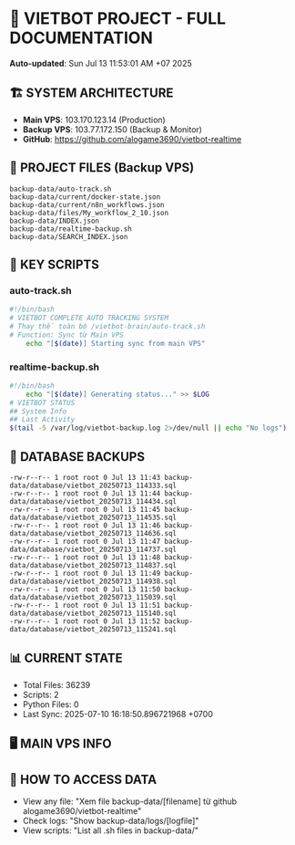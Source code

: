 # 🤖 VIETBOT PROJECT - FULL DOCUMENTATION
**Auto-updated**: Sun Jul 13 11:53:01 AM +07 2025

## 🏗️ SYSTEM ARCHITECTURE
- **Main VPS**: 103.170.123.14 (Production)
- **Backup VPS**: 103.77.172.150 (Backup & Monitor)
- **GitHub**: https://github.com/alogame3690/vietbot-realtime

## 📁 PROJECT FILES (Backup VPS)
```
backup-data/auto-track.sh
backup-data/current/docker-state.json
backup-data/current/n8n_workflows.json
backup-data/files/My_workflow_2_10.json
backup-data/INDEX.json
backup-data/realtime-backup.sh
backup-data/SEARCH_INDEX.json
```

## 🔧 KEY SCRIPTS
### auto-track.sh
```bash
#!/bin/bash
# VIETBOT COMPLETE AUTO TRACKING SYSTEM
# Thay thế toàn bộ /vietbot-brain/auto-track.sh
# Function: Sync từ Main VPS
    echo "[$(date)] Starting sync from main VPS"
```
### realtime-backup.sh
```bash
#!/bin/bash
    echo "[$(date)] Generating status..." >> $LOG
# VIETBOT STATUS
## System Info
## Last Activity
$(tail -5 /var/log/vietbot-backup.log 2>/dev/null || echo "No logs")
```

## 💾 DATABASE BACKUPS
```
-rw-r--r-- 1 root root 0 Jul 13 11:43 backup-data/database/vietbot_20250713_114333.sql
-rw-r--r-- 1 root root 0 Jul 13 11:44 backup-data/database/vietbot_20250713_114434.sql
-rw-r--r-- 1 root root 0 Jul 13 11:45 backup-data/database/vietbot_20250713_114535.sql
-rw-r--r-- 1 root root 0 Jul 13 11:46 backup-data/database/vietbot_20250713_114636.sql
-rw-r--r-- 1 root root 0 Jul 13 11:47 backup-data/database/vietbot_20250713_114737.sql
-rw-r--r-- 1 root root 0 Jul 13 11:48 backup-data/database/vietbot_20250713_114837.sql
-rw-r--r-- 1 root root 0 Jul 13 11:49 backup-data/database/vietbot_20250713_114938.sql
-rw-r--r-- 1 root root 0 Jul 13 11:50 backup-data/database/vietbot_20250713_115039.sql
-rw-r--r-- 1 root root 0 Jul 13 11:51 backup-data/database/vietbot_20250713_115140.sql
-rw-r--r-- 1 root root 0 Jul 13 11:52 backup-data/database/vietbot_20250713_115241.sql
```

## 📊 CURRENT STATE
- Total Files: 36239
- Scripts: 2
- Python Files: 0
- Last Sync: 2025-07-10 16:18:50.896721968 +0700

## 🖥️ MAIN VPS INFO


## 🚨 HOW TO ACCESS DATA
- View any file: "Xem file backup-data/[filename] từ github alogame3690/vietbot-realtime"
- Check logs: "Show backup-data/logs/[logfile]"
- View scripts: "List all .sh files in backup-data/"
